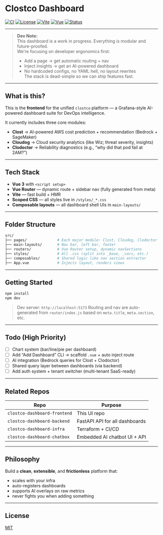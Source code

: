 # Clostco Dashboard

[![CI](https://img.shields.io/github/actions/workflow/status/ayuspoudel/clostco_dashboard_frontend/ci.yml?label=CI)](https://github.com/ayuspoudel/clostco_dashboard_frontend/actions)
[![License](https://img.shields.io/github/license/ayuspoudel/clostco_dashboard_frontend)](./LICENSE)
[![Vite](https://img.shields.io/badge/Built%20with-Vite-646CFF?logo=vite&logoColor=white)](https://vitejs.dev/)
[![Vue](https://img.shields.io/badge/Powered%20by-Vue%203-42B883?logo=vue.js&logoColor=white)](https://vuejs.org/)
[![Status](https://img.shields.io/badge/Status-WIP-orange)](#)

---

> **Dev Note:**  
> This dashboard is a work in progress. Everything is modular and future-proofed.  
> We're focusing on developer ergonomics first:  
> - Add a page → get automatic routing + nav  
> - Inject insights → get an AI-powered dashboard  
> - No hardcoded configs, no YAML hell, no layout rewrites  
> The stack is dead-simple so we can ship features fast.

---

## What is this?

This is the **frontend** for the unified `clostco` platform — a Grafana-style AI-powered dashboard suite for DevOps intelligence.

It currently includes three core modules:
- **Clost** → AI-powered AWS cost prediction + recommendation (Bedrock + SageMaker)
- **Cloudog** → Cloud security analytics (like Wiz; threat severity, insights)
- **Clodoctor** → Reliability diagnostics (e.g., “why did that pod fail at 2AM?”)

---

## Tech Stack

- **Vue 3** with `<script setup>`
- **Vue Router** — dynamic route + sidebar nav (fully generated from meta)
- **Vite** — fast build + HMR
- **Scoped CSS** — all styles live in `/styles/_*.css`
- **Composable layouts** — all dashboard shell UIs in `main-layouts/`

---

## Folder Structure

```bash
src/
├── pages/              # Each major module: Clost, Cloudog, Clodoctor
├── main-layouts/       # Nav bar, left bar, footer
├── routers/            # Vue Router setup, dynamic navSections
├── styles/             # All .css (split into _base, _vars, etc.)
├── composables/        # Shared logic like nav section extractor
├── App.vue             # Injects layout, renders views
```

---

## Getting Started

```bash
npm install
npm dev
```

> Dev server: `http://localhost:5173`
> Routing and nav are auto-generated from `router/index.js` based on `meta.title`, `meta.section`, etc.

---

## Todo (High Priority)

* [ ] Chart system (bar/line/pie per dashboard)
* [ ] Add “Add Dashboard” CLI → scaffold `.vue` + auto inject route
* [ ] AI integration (Bedrock queries for Clost + Clodoctor)
* [ ] Shared query layer between dashboards (via backend)
* [ ] Add auth system + tenant switcher (multi-tenant SaaS-ready)

---

## Related Repos

| Repo                         | Purpose                        |
| ---------------------------- | ------------------------------ |
| `clostco-dashboard-frontend` | This UI repo                   |
| `clostco-dashboard-backend`  | FastAPI API for all dashboards |
| `clostco-dashboard-infra`    | Terraform + CI/CD              |
| `clostco-dashboard-chatbox`  | Embedded AI chatbot UI + API   |

---

##  Philosophy

Build a **clean**, **extensible**, and **frictionless** platform that:

* scales with your infra
* auto-registers dashboards
* supports AI overlays on raw metrics
* never fights you when adding something

---

##  License

[MIT](./LICENSE)
